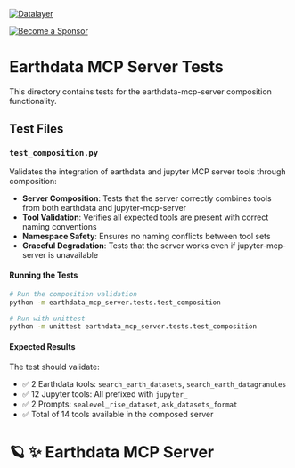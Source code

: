 <!--
  ~ Copyright (c) 2023-2024 Datalayer, Inc.
  ~
  ~ BSD 3-Clause License
-->

[![Datalayer](https://assets.datalayer.tech/datalayer-25.svg)](https://datalayer.io)

[![Become a Sponsor](https://img.shields.io/static/v1?label=Become%20a%20Sponsor&message=%E2%9D%A4&logo=GitHub&style=flat&color=1ABC9C)](https://github.com/sponsors/datalayer)

# Earthdata MCP Server Tests

This directory contains tests for the earthdata-mcp-server composition functionality.

## Test Files

### `test_composition.py`

Validates the integration of earthdata and jupyter MCP server tools through composition:

- **Server Composition**: Tests that the server correctly combines tools from both earthdata and jupyter-mcp-server
- **Tool Validation**: Verifies all expected tools are present with correct naming conventions  
- **Namespace Safety**: Ensures no naming conflicts between tool sets
- **Graceful Degradation**: Tests that the server works even if jupyter-mcp-server is unavailable

#### Running the Tests

```bash
# Run the composition validation
python -m earthdata_mcp_server.tests.test_composition

# Run with unittest
python -m unittest earthdata_mcp_server.tests.test_composition
```

#### Expected Results

The test should validate:
- ✅ 2 Earthdata tools: `search_earth_datasets`, `search_earth_datagranules`
- ✅ 12 Jupyter tools: All prefixed with `jupyter_`
- ✅ 2 Prompts: `sealevel_rise_dataset`, `ask_datasets_format`  
- ✅ Total of 14 tools available in the composed server

# 🪐 ✨ Earthdata MCP Server
